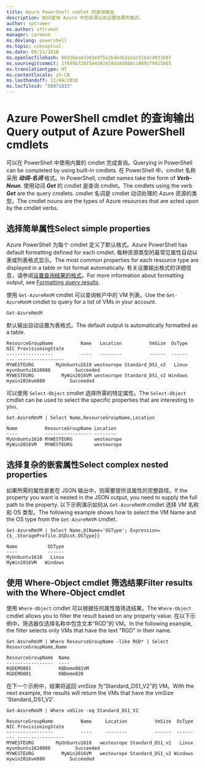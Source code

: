 ```yaml
---
title: Azure PowerShell cmdlet 的查询输出
description: 如何查询 Azure 中的资源以及设置结果的格式。
author: sptramer
ms.author: sttramer
manager: carmonm
ms.devlang: powershell
ms.topic: conceptual
ms.date: 09/11/2018
ms.openlocfilehash: 6bd1bea43303e9f5a2b46d63a3ac51b4c4031b9f
ms.sourcegitcommit: 1f699b72bf544d92459da9d888cc0091f9415b65
ms.translationtype: HT
ms.contentlocale: zh-CN
ms.lasthandoff: 11/06/2018
ms.locfileid: "50971833"
---
```

# <a name="query-output-of-azure-powershell-cmdlets"></a><span data-ttu-id="53b86-103">Azure PowerShell cmdlet 的查询输出</span><span class="sxs-lookup"><span data-stu-id="53b86-103">Query output of Azure PowerShell cmdlets</span></span>

<span data-ttu-id="53b86-104">可以在 PowerShell 中使用内置的 cmdlet 完成查询。</span><span class="sxs-lookup"><span data-stu-id="53b86-104">Querying in PowerShell can be completed by using built-in cmdlets.</span></span> <span data-ttu-id="53b86-105">在 PowerShell 中，cmdlet 名称采用 **_动词-名词_** 格式。</span><span class="sxs-lookup"><span data-stu-id="53b86-105">In PowerShell, cmdlet names take the form of **_Verb-Noun_**.</span></span> <span data-ttu-id="53b86-106">使用动词 **_Get_** 的 cmdlet 是查询 cmdlet。</span><span class="sxs-lookup"><span data-stu-id="53b86-106">The cmdlets using the verb **_Get_** are the query cmdlets.</span></span> <span data-ttu-id="53b86-107">cmdlet 名词是 cmdlet 动词处理的 Azure 资源的类型。</span><span class="sxs-lookup"><span data-stu-id="53b86-107">The cmdlet nouns are the types of Azure resources that are acted upon by the cmdlet verbs.</span></span>

## <a name="select-simple-properties"></a><span data-ttu-id="53b86-108">选择简单属性</span><span class="sxs-lookup"><span data-stu-id="53b86-108">Select simple properties</span></span>

<span data-ttu-id="53b86-109">Azure PowerShell 为每个 cmdlet 定义了默认格式。</span><span class="sxs-lookup"><span data-stu-id="53b86-109">Azure PowerShell has default formatting defined for each cmdlet.</span></span> <span data-ttu-id="53b86-110">每种资源类型的最常见属性自动以表或列表格式显示。</span><span class="sxs-lookup"><span data-stu-id="53b86-110">The most common properties for each resource type are displayed in a table or list format automatically.</span></span> <span data-ttu-id="53b86-111">有关设置输出格式的详细信息，请参阅[设置查询结果的格式](formatting-output.md)。</span><span class="sxs-lookup"><span data-stu-id="53b86-111">For more information about formatting output, see [Formatting query results](formatting-output.md).</span></span>

<span data-ttu-id="53b86-112">使用 `Get-AzureRmVM` cmdlet 可以查询帐户中的 VM 列表。</span><span class="sxs-lookup"><span data-stu-id="53b86-112">Use the `Get-AzureRmVM` cmdlet to query for a list of VMs in your account.</span></span>

```azurepowershell-interactive
Get-AzureRmVM
```

<span data-ttu-id="53b86-113">默认输出自动设置为表格式。</span><span class="sxs-lookup"><span data-stu-id="53b86-113">The default output is automatically formatted as a table.</span></span>

```output
ResourceGroupName          Name   Location          VmSize  OsType              NIC ProvisioningState
-----------------          ----   --------          ------  ------              --- -----------------
MYWESTEURG        MyUnbuntu1610 westeurope Standard_DS1_v2   Linux myunbuntu1610980         Succeeded
MYWESTEURG          MyWin2016VM westeurope Standard_DS1_v2 Windows   mywin2016vm880         Succeeded
```

<span data-ttu-id="53b86-114">可以使用 `Select-Object` cmdlet 选择所需的特定属性。</span><span class="sxs-lookup"><span data-stu-id="53b86-114">The `Select-Object` cmdlet can be used to select the specific properties that are interesting to you.</span></span>

```azurepowershell-interactive
Get-AzureRmVM | Select Name,ResourceGroupName,Location
```

```output
Name          ResourceGroupName Location
----          ----------------- --------
MyUnbuntu1610 MYWESTEURG        westeurope
MyWin2016VM   MYWESTEURG        westeurope
```

## <a name="select-complex-nested-properties"></a><span data-ttu-id="53b86-115">选择复杂的嵌套属性</span><span class="sxs-lookup"><span data-stu-id="53b86-115">Select complex nested properties</span></span>

<span data-ttu-id="53b86-116">如果所需的属性嵌套在 JSON 输出中，则需要提供该属性的完整路径。</span><span class="sxs-lookup"><span data-stu-id="53b86-116">If the property you want is nested in the JSON output, you need to supply the full path to the property.</span></span> <span data-ttu-id="53b86-117">以下示例演示如何从 `Get-AzureRmVM` cmdlet 选择 VM 名称和 OS 类型。</span><span class="sxs-lookup"><span data-stu-id="53b86-117">The following example shows how to select the VM Name and the OS type from the `Get-AzureRmVM` cmdlet.</span></span>

```azurepowershell-interactive
Get-AzureRmVM | Select Name,@{Name='OSType'; Expression={$_.StorageProfile.OSDisk.OSType}}
```

```output
Name           OSType
----           ------
MyUnbuntu1610   Linux
MyWin2016VM   Windows
```

## <a name="filter-results-with-the-where-object-cmdlet"></a><span data-ttu-id="53b86-118">使用 Where-Object cmdlet 筛选结果</span><span class="sxs-lookup"><span data-stu-id="53b86-118">Filter results with the Where-Object cmdlet</span></span>

<span data-ttu-id="53b86-119">使用 `Where-Object` cmdlet 可以根据任何属性值筛选结果。</span><span class="sxs-lookup"><span data-stu-id="53b86-119">The `Where-Object` cmdlet allows you to filter the result based on any property value.</span></span> <span data-ttu-id="53b86-120">在以下示例中，筛选器仅选择名称中包含文本“RGD”的 VM。</span><span class="sxs-lookup"><span data-stu-id="53b86-120">In the following example, the filter selects only VMs that have the text "RGD" in their name.</span></span>

```azurepowershell-interactive
Get-AzureRmVM | Where ResourceGroupName -like RGD* | Select ResourceGroupName,Name
```

```output
ResourceGroupName  Name
-----------------  ----
RGDEMO001          KBDemo001VM
RGDEMO001          KBDemo020
```

<span data-ttu-id="53b86-121">在下一个示例中，结果将返回 vmSize 为“Standard_DS1_V2”的 VM。</span><span class="sxs-lookup"><span data-stu-id="53b86-121">With the next example, the results will return the VMs that have the vmSize 'Standard_DS1_V2'.</span></span>

```azurepowershell-interactive
Get-AzureRmVM | Where vmSize -eq Standard_DS1_V2
```

```output
ResourceGroupName          Name     Location          VmSize  OsType              NIC ProvisioningState
-----------------          ----     --------          ------  ------              --- -----------------
MYWESTEURG        MyUnbuntu1610   westeurope Standard_DS1_v2   Linux myunbuntu1610980         Succeeded
MYWESTEURG          MyWin2016VM   westeurope Standard_DS1_v2 Windows   mywin2016vm880         Succeeded
```